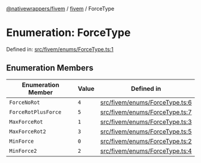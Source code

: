 [@nativewrappers/fivem](../../README.md) / [fivem](../README.md) / ForceType

# Enumeration: ForceType

Defined in: [src/fivem/enums/ForceType.ts:1](https://github.com/nativewrappers/nativewrappers/blob/3a5a8937f4f56e42414bc65083bf196262ee500c/src/fivem/enums/ForceType.ts#L1)

## Enumeration Members

| Enumeration Member | Value | Defined in |
| ------ | ------ | ------ |
| <a id="forcenorot"></a> `ForceNoRot` | `4` | [src/fivem/enums/ForceType.ts:6](https://github.com/nativewrappers/nativewrappers/blob/3a5a8937f4f56e42414bc65083bf196262ee500c/src/fivem/enums/ForceType.ts#L6) |
| <a id="forcerotplusforce"></a> `ForceRotPlusForce` | `5` | [src/fivem/enums/ForceType.ts:7](https://github.com/nativewrappers/nativewrappers/blob/3a5a8937f4f56e42414bc65083bf196262ee500c/src/fivem/enums/ForceType.ts#L7) |
| <a id="maxforcerot"></a> `MaxForceRot` | `1` | [src/fivem/enums/ForceType.ts:3](https://github.com/nativewrappers/nativewrappers/blob/3a5a8937f4f56e42414bc65083bf196262ee500c/src/fivem/enums/ForceType.ts#L3) |
| <a id="maxforcerot2"></a> `MaxForceRot2` | `3` | [src/fivem/enums/ForceType.ts:5](https://github.com/nativewrappers/nativewrappers/blob/3a5a8937f4f56e42414bc65083bf196262ee500c/src/fivem/enums/ForceType.ts#L5) |
| <a id="minforce"></a> `MinForce` | `0` | [src/fivem/enums/ForceType.ts:2](https://github.com/nativewrappers/nativewrappers/blob/3a5a8937f4f56e42414bc65083bf196262ee500c/src/fivem/enums/ForceType.ts#L2) |
| <a id="minforce2"></a> `MinForce2` | `2` | [src/fivem/enums/ForceType.ts:4](https://github.com/nativewrappers/nativewrappers/blob/3a5a8937f4f56e42414bc65083bf196262ee500c/src/fivem/enums/ForceType.ts#L4) |
